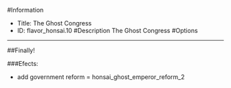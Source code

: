#Information
 - Title: The Ghost Congress
 - ID: flavor_honsai.10
#Description
The Ghost Congress
#Options

___
##Finally!

###Efects:<ul><li>add government reform = honsai_ghost_emperor_reform_2</li></ul>
